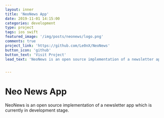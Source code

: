 ```yaml
---
layout: inner
title: 'NeoNews App'
date: 2019-11-01 14:15:00
categories: development
type: project
tags: ios swift
featured_image: '/img/posts/neonews/logo.png'
comments: true
project_link: 'https://github.com/Le0nX/NeoNews'
button_icon: 'github'
button_text: 'Visit Project'
lead_text: 'NeoNews is an open source implementation of a newsletter app'


---
```


# Neo News App

NeoNews is an open source implementation of a newsletter app which is currently in development stage.
